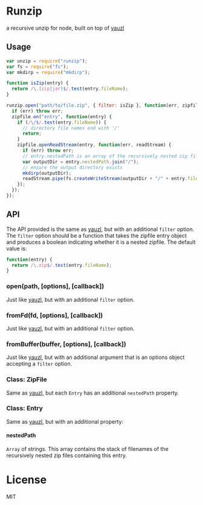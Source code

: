 # Runzip

a recursive unzip for node, built on top of [yauzl](https://github.com/thejoshwolfe/yauzl)

## Usage

```js
var unzip = require("runzip");
var fs = require("fs");
var mkdirp = require("mkdirp");

function isZip(entry) {
  return /\.(zip|jar)$/.test(entry.fileName);
}

runzip.open("path/to/file.zip", { filter: isZip }, function(err, zipfile) {
  if (err) throw err;
  zipfile.on("entry", function(entry) {
    if (/\/$/.test(entry.fileName)) {
      // directory file names end with '/'
      return;
    }
    zipfile.openReadStream(entry, function(err, readStream) {
      if (err) throw err;
      // entry.nestedPath is an array of the recursively nested zip filenames
      var outputDir = entry.nestedPath.join("/");
      // ensure the output directory exists
      mkdirp(outputDir);
      readStream.pipe(fs.createWriteStream(outputDir + "/" + entry.fileName));
    });
  });
});
```

## API

The API provided is the same as [yauzl](https://github.com/thejoshwolfe/yauzl), but with an additional `filter` option. The `filter` option should be a function that takes the zipfile entry object and produces a boolean indicating whether it is a nested zipfile. The default value is:

```js
function(entry) {
  return /\.zip$/.test(entry.fileName);
}
```

### open(path, [options], [callback])

Just like [yauzl](https://github.com/thejoshwolfe/yauzl), but with an additional `filter` option.

### fromFd(fd, [options], [callback])

Just like [yauzl](https://github.com/thejoshwolfe/yauzl), but with an additional `filter` option.

### fromBuffer(buffer, [options], [callback])

Just like [yauzl](https://github.com/thejoshwolfe/yauzl), but with an additional argument that is an options object accepting a `filter` option.

### Class: ZipFile

Same as [yauzl](https://github.com/thejoshwolfe/yauzl), but each `Entry` has an additional `nestedPath` property.

### Class: Entry

Same as [yauzl](https://github.com/thejoshwolfe/yauzl), but with an additional property:

#### nestedPath

`Array` of strings.
This array contains the stack of filenames of the recursively nested zip files containing this entry.

# License

MIT

